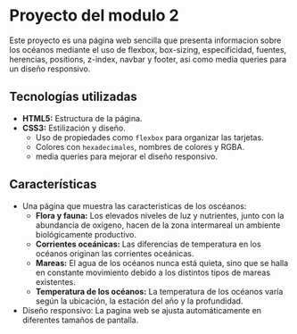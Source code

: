# **Proyecto del modulo 2**

Este proyecto es una página web sencilla que presenta informacion sobre los océanos mediante el uso de flexbox, box-sizing, especificidad, fuentes, herencias, positions, z-index, navbar y footer, asi como media queries para un diseño responsivo.


## **Tecnologías utilizadas**
- **HTML5:** Estructura de la página.
- **CSS3:** Estilización y diseño.
  - Uso de propiedades como `flexbox` para organizar las tarjetas.
  - Colores con `hexadecimales`, nombres de colores y RGBA.
  - media queries para mejorar el diseño responsivo.

## **Características**
- Una página que muestra las caracteristicas de los oscéanos:
  - **Flora y fauna:** Los elevados niveles de luz y nutrientes, junto con la abundancia de oxígeno, hacen de la zona intermareal un ambiente biológicamente productivo.
  - **Corrientes oceánicas:** Las diferencias de temperatura en los océanos originan las corrientes oceánicas.
  - **Mareas:** El agua de los océanos nunca está quieta, sino que se halla en constante movimiento debido a los distintos tipos de mareas existentes.
  - **Temperatura de los océanos:** La temperatura de los océanos varía según la ubicación, la estación del año y la profundidad.
- Diseño responsivo: La pagina web se ajusta automáticamente en diferentes tamaños de pantalla.